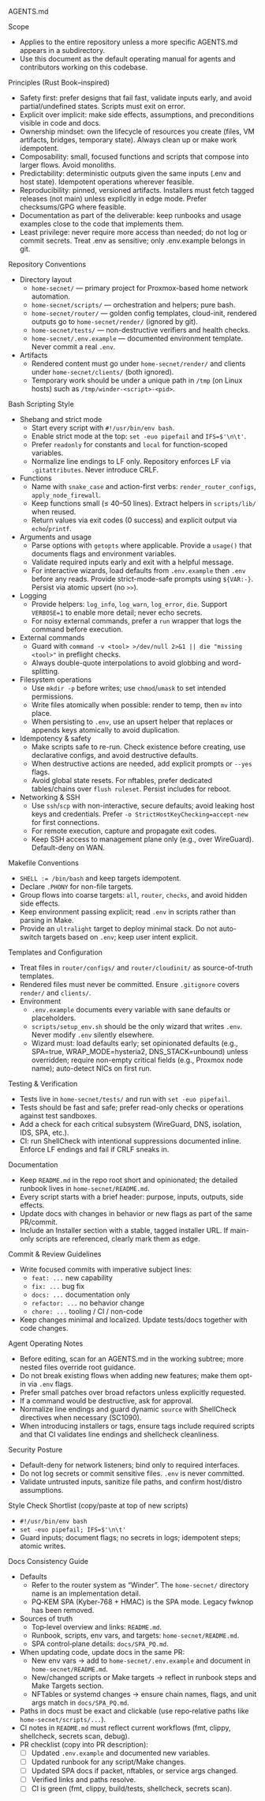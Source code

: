 AGENTS.md

Scope
- Applies to the entire repository unless a more specific AGENTS.md appears in a subdirectory.
- Use this document as the default operating manual for agents and contributors working on this codebase.

Principles (Rust Book–inspired)
- Safety first: prefer designs that fail fast, validate inputs early, and avoid partial/undefined states. Scripts must exit on error.
- Explicit over implicit: make side effects, assumptions, and preconditions visible in code and docs.
- Ownership mindset: own the lifecycle of resources you create (files, VM artifacts, bridges, temporary state). Always clean up or make work idempotent.
- Composability: small, focused functions and scripts that compose into larger flows. Avoid monoliths.
- Predictability: deterministic outputs given the same inputs (.env and host state). Idempotent operations wherever feasible.
- Reproducibility: pinned, versioned artifacts. Installers must fetch tagged releases (not main) unless explicitly in edge mode. Prefer checksums/GPG where feasible.
- Documentation as part of the deliverable: keep runbooks and usage examples close to the code that implements them.
- Least privilege: never require more access than needed; do not log or commit secrets. Treat .env as sensitive; only .env.example belongs in git.

Repository Conventions
- Directory layout
  - `home-secnet/` — primary project for Proxmox-based home network automation.
  - `home-secnet/scripts/` — orchestration and helpers; pure bash.
  - `home-secnet/router/` — golden config templates, cloud-init, rendered outputs go to `home-secnet/render/` (ignored by git).
  - `home-secnet/tests/` — non-destructive verifiers and health checks.
  - `home-secnet/.env.example` — documented environment template. Never commit a real `.env`.
- Artifacts
  - Rendered content must go under `home-secnet/render/` and clients under `home-secnet/clients/` (both ignored).
  - Temporary work should be under a unique path in `/tmp` (on Linux hosts) such as `/tmp/winder-<script>-<pid>`.

Bash Scripting Style
- Shebang and strict mode
  - Start every script with `#!/usr/bin/env bash`.
  - Enable strict mode at the top: `set -euo pipefail` and `IFS=$'\n\t'`.
  - Prefer `readonly` for constants and `local` for function-scoped variables.
  - Normalize line endings to LF only. Repository enforces LF via `.gitattributes`. Never introduce CRLF.
- Functions
  - Name with `snake_case` and action-first verbs: `render_router_configs`, `apply_node_firewall`.
  - Keep functions small (≤ 40–50 lines). Extract helpers in `scripts/lib/` when reused.
  - Return values via exit codes (0 success) and explicit output via `echo`/`printf`.
- Arguments and usage
  - Parse options with `getopts` where applicable. Provide a `usage()` that documents flags and environment variables.
  - Validate required inputs early and exit with a helpful message.
  - For interactive wizards, load defaults from `.env.example` then `.env` before any reads. Provide strict-mode-safe prompts using `${VAR:-}`. Persist via atomic upsert (no `>>`).
- Logging
  - Provide helpers: `log_info`, `log_warn`, `log_error`, `die`. Support `VERBOSE=1` to enable more detail; never echo secrets.
  - For noisy external commands, prefer a `run` wrapper that logs the command before execution.
- External commands
  - Guard with `command -v <tool> >/dev/null 2>&1 || die "missing <tool>"` in preflight checks.
  - Always double-quote interpolations to avoid globbing and word-splitting.
- Filesystem operations
  - Use `mkdir -p` before writes; use `chmod`/`umask` to set intended permissions.
  - Write files atomically when possible: render to temp, then `mv` into place.
  - When persisting to `.env`, use an upsert helper that replaces or appends keys atomically to avoid duplication.
- Idempotency & safety
  - Make scripts safe to re-run. Check existence before creating, use declarative configs, and avoid destructive defaults.
  - When destructive actions are needed, add explicit prompts or `--yes` flags.
  - Avoid global state resets. For nftables, prefer dedicated tables/chains over `flush ruleset`. Persist includes for reboot.
- Networking & SSH
  - Use `ssh`/`scp` with non-interactive, secure defaults; avoid leaking host keys and credentials. Prefer `-o StrictHostKeyChecking=accept-new` for first connections.
  - For remote execution, capture and propagate exit codes.
  - Keep SSH access to management plane only (e.g., over WireGuard). Default-deny on WAN.

Makefile Conventions
- `SHELL := /bin/bash` and keep targets idempotent.
- Declare `.PHONY` for non-file targets.
- Group flows into coarse targets: `all`, `router`, `checks`, and avoid hidden side effects.
- Keep environment passing explicit; read `.env` in scripts rather than parsing in Make.
 - Provide an `ultralight` target to deploy minimal stack. Do not auto-switch targets based on `.env`; keep user intent explicit.

Templates and Configuration
- Treat files in `router/configs/` and `router/cloudinit/` as source-of-truth templates.
- Rendered files must never be committed. Ensure `.gitignore` covers `render/` and `clients/`.
- Environment
  - `.env.example` documents every variable with sane defaults or placeholders.
  - `scripts/setup_env.sh` should be the only wizard that writes `.env`. Never modify `.env` silently elsewhere.
  - Wizard must: load defaults early; set opinionated defaults (e.g., SPA=true, WRAP_MODE=hysteria2, DNS_STACK=unbound) unless overridden; require non-empty critical fields (e.g., Proxmox node name); auto-detect NICs on first run.

Testing & Verification
- Tests live in `home-secnet/tests/` and run with `set -euo pipefail`.
- Tests should be fast and safe; prefer read-only checks or operations against test sandboxes.
- Add a check for each critical subsystem (WireGuard, DNS, isolation, IDS, SPA, etc.).
 - CI: run ShellCheck with intentional suppressions documented inline. Enforce LF endings and fail if CRLF sneaks in.

Documentation
- Keep `README.md` in the repo root short and opinionated; the detailed runbook lives in `home-secnet/README.md`.
- Every script starts with a brief header: purpose, inputs, outputs, side effects.
- Update docs with changes in behavior or new flags as part of the same PR/commit.
 - Include an Installer section with a stable, tagged installer URL. If main-only scripts are referenced, clearly mark them as edge.

Commit & Review Guidelines
- Write focused commits with imperative subject lines:
  - `feat: ...` new capability
  - `fix: ...` bug fix
  - `docs: ...` documentation only
  - `refactor: ...` no behavior change
  - `chore: ...` tooling / CI / non-code
- Keep changes minimal and localized. Update tests/docs together with code changes.

Agent Operating Notes
- Before editing, scan for an AGENTS.md in the working subtree; more nested files override root guidance.
- Do not break existing flows when adding new features; make them opt-in via `.env` flags.
- Prefer small patches over broad refactors unless explicitly requested.
- If a command would be destructive, ask for approval.
 - Normalize line endings and guard dynamic `source` with ShellCheck directives when necessary (SC1090).
 - When introducing installers or tags, ensure tags include required scripts and that CI validates line endings and shellcheck cleanliness.

Security Posture
- Default-deny for network listeners; bind only to required interfaces.
- Do not log secrets or commit sensitive files. `.env` is never committed.
- Validate untrusted inputs, sanitize file paths, and confirm host/distro assumptions.

Style Check Shortlist (copy/paste at top of new scripts)
- `#!/usr/bin/env bash`
- `set -euo pipefail; IFS=$'\n\t'`
- Guard inputs; document flags; no secrets in logs; idempotent steps; atomic writes.

Docs Consistency Guide
- Defaults
  - Refer to the router system as “Winder”. The `home-secnet/` directory name is an implementation detail.
  - PQ‑KEM SPA (Kyber‑768 + HMAC) is the SPA mode. Legacy fwknop has been removed.
- Sources of truth
  - Top‑level overview and links: `README.md`.
  - Runbook, scripts, env vars, and targets: `home-secnet/README.md`.
  - SPA control‑plane details: `docs/SPA_PQ.md`.
- When updating code, update docs in the same PR:
  - New env vars → add to `home-secnet/.env.example` and document in `home-secnet/README.md`.
  - New/changed scripts or Make targets → reflect in runbook steps and Make Targets section.
  - NFTables or systemd changes → ensure chain names, flags, and unit args match in `docs/SPA_PQ.md`.
- Paths in docs must be exact and clickable (use repo‑relative paths like `home-secnet/scripts/...`).
- CI notes in `README.md` must reflect current workflows (fmt, clippy, shellcheck, secrets scan, debug).
- PR checklist (copy into PR description):
  - [ ] Updated `.env.example` and documented new variables.
  - [ ] Updated runbook for any script/Make changes.
  - [ ] Updated SPA docs if packet, nftables, or service args changed.
  - [ ] Verified links and paths resolve.
  - [ ] CI is green (fmt, clippy, build/tests, shellcheck, secrets scan).
